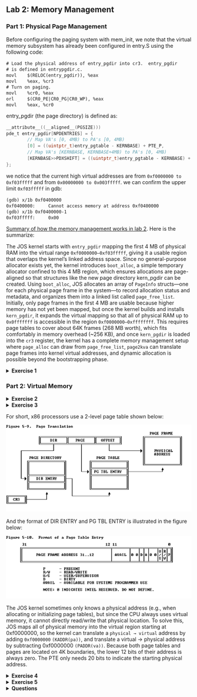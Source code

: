 ## Lab 2: Memory Management

### Part 1: Physical Page Management

Before configuring the paging system with mem_init, we note that the virtual memory subsystem has already been configured in entry.S using the following code:

```x86asm
# Load the physical address of entry_pgdir into cr3.  entry_pgdir
# is defined in entrypgdir.c.
movl    $(RELOC(entry_pgdir)), %eax
movl    %eax, %cr3
# Turn on paging.
movl    %cr0, %eax
orl     $(CR0_PE|CR0_PG|CR0_WP), %eax
movl    %eax, %cr0
```

entry_pgdir (the page directory) is defined as:

```c
__attribute__((__aligned__(PGSIZE)))
pde_t entry_pgdir[NPDENTRIES] = {
        // Map VA's [0, 4MB) to PA's [0, 4MB)
        [0] = ((uintptr_t)entry_pgtable - KERNBASE) + PTE_P,
        // Map VA's [KERNBASE, KERNBASE+4MB) to PA's [0, 4MB)
        [KERNBASE>>PDXSHIFT] = ((uintptr_t)entry_pgtable - KERNBASE) + PTE_P + PTE_W
};
```

we notice that the current high virtual addresses are from `0xf0000000 to 0xf03fffff` and from `0x00000000 to 0x003fffff`. we can confirm the upper limit `0xf03fffff` in gdb:

```gdb
(gdb) x/1b 0xf0400000
0xf0400000:     Cannot access memory at address 0xf0400000
(gdb) x/1b 0xf0400000-1
0xf03fffff:     0x00
```

[Summary of how the memory management works in lab 2](https://github.com/Babtsov/jos/tree/master/lab2#summary-of-how-the-memory-management-works-in-lab-2). Here is the summarize:

The JOS kernel starts with `entry_pgdir` mapping the first 4 MB of physical RAM into the virtual range `0xf0000000–0xf03fffff`, giving it a usable region that overlaps the kernel’s linked address space. Since no general-purpose allocator exists yet, the kernel introduces `boot_alloc`, a simple temporary allocator confined to this 4 MB region, which ensures allocations are page-aligned so that structures like the new page directory kern_pgdir can be created. Using `boot_alloc`, JOS allocates an array of `PageInfo` structs—one for each physical page frame in the system—to record allocation status and metadata, and organizes them into a linked list called `page_free_list`. Initially, only page frames in the first 4 MB are usable because higher memory has not yet been mapped, but once the kernel builds and installs `kern_pgdir`, it expands the virtual mapping so that all of physical RAM up to `0x0fffffff` is accessible in the region `0xf0000000–0xffffffff`. This requires page tables to cover about 64K frames (268 MB worth), which fits comfortably in memory overhead (~256 KB), and once `kern_pgdir` is loaded into the `cr3` register, the kernel has a complete memory management setup where `page_alloc` can draw from `page_free_list`, `page2kva` can translate page frames into kernel virtual addresses, and dynamic allocation is possible beyond the bootstrapping phase.

<details>
<summary><strong>Exercise 1</strong></summary>

> In the file kern/pmap.c, you must implement code for the following functions (probably in the order given).

> boot_alloc()
> mem_init() (only up to the call to check_page_free_list(1))
> page_init()
> page_alloc()
> page_free()

> check_page_free_list() and check_page_alloc() test your physical page allocator. You should boot JOS and see whether check_page_alloc() reports success. Fix your code so that it passes. You may find it helpful to add your own assert()s to verify that your assumptions are correct.

About the [external linker symbol](https://github.com/Babtsov/jos/tree/master/lab2#external-linker-symbol)

Implement function

- `boot_alloc(uint32_t n)`: A simple physical memory allocator used during initialization. It returns a pointer to `n` bytes of contiguous physical memory. If `n` is 0, it returns the next free page without allocating anything. The function ensures that the returned memory is page-aligned.

    ```c
    static void *
    boot_alloc(uint32_t n)
    {
        static char *nextfree;	// virtual address of next byte of free memory
        char *result;

        // Initialize nextfree if this is the first time.
        // 'end' is a magic symbol automatically generated by the linker,
        // which points to the end of the kernel's bss segment:
        // the first virtual address that the linker did *not* assign
        // to any kernel code or global variables.
        if (!nextfree) {
            extern char end[];
            nextfree = ROUNDUP((char *) end, PGSIZE);
        }

        // Allocate a chunk large enough to hold 'n' bytes, then update
        // nextfree.  Make sure nextfree is kept aligned
        // to a multiple of PGSIZE.
        //
        // LAB 2: Your code here.

        result = nextfree;
        if (n > 0)
        {
            nextfree = ROUNDUP(nextfree + n, PGSIZE);
            if (((uint32_t)nextfree - KERNBASE) > (npages * PGSIZE))
            {
                panic("boot_alloc: out of memory. Requested %uK, available %uK.\n", (uint32_t)nextfree / 1024, npages * PGSIZE / 1024);
            }
        }
        return result;
    }
    ```

- `page_init()`:

```c
void
page_init(void)
{
	// The example code here marks all physical pages as free.
	// However this is not truly the case.  What memory is free?
	//  1) Mark physical page 0 as in use.
	//     This way we preserve the real-mode IDT and BIOS structures
	//     in case we ever need them.  (Currently we don't, but...)
	//  2) The rest of base memory, [PGSIZE, npages_basemem * PGSIZE)
	//     is free.
	//  3) Then comes the IO hole [IOPHYSMEM, EXTPHYSMEM), which must
	//     never be allocated.
	//  4) Then extended memory [EXTPHYSMEM, ...).
	//     Some of it is in use, some is free. Where is the kernel
	//     in physical memory?  Which pages are already in use for
	//     page tables and other data structures?
	//
	// Change the code to reflect this.
	// NB: DO NOT actually touch the physical memory corresponding to
	// free pages!
    size_t i;

    //  1) Mark physical page 0 as in use.
    //     This way we preserve the real-mode IDT and BIOS structures
    //     in case we ever need them.  (Currently we don't, but...)
    pages[0].pp_ref = 1;
    pages[0].pp_link = NULL;

    //  2) The rest of base memory, [PGSIZE, npages_basemem * PGSIZE)
    //     is free.
    for (int i = 1; i < npages_basemem; i++)
    {
        pages[i].pp_ref = 0;
        pages[i].pp_link = page_free_list;
        page_free_list = &pages[i];
    }

    //  3) Then comes the IO hole [IOPHYSMEM, EXTPHYSMEM), which must
    //     never be allocated.
    uint32_t first_free_pa = (uint32_t)PADDR(boot_alloc(0));
    assert(first_free_pa % PGSIZE == 0);
    int free_pa_pg_indx = first_free_pa / PGSIZE;
    for (int i = npages_basemem; i < free_pa_pg_indx; i++)
    {
        pages[i].pp_ref = 1;
        pages[i].pp_link = NULL;
    }

    //  4) Then extended memory [EXTPHYSMEM, ...).
    //     Some of it is in use, some is free. Where is the kernel
    //     in physical memory?  Which pages are already in use for
    //     page tables and other data structures?
    for (int i = free_pa_pg_indx; i < npages; i++)
    {
        pages[i].pp_ref = 0;
        pages[i].pp_link = page_free_list;
        page_free_list = &pages[i];
    }
```

- `mem_init()`:

```c
	// Allocate an array of npages 'struct PageInfo's and store it in 'pages'.
	// The kernel uses this array to keep track of physical pages: for
	// each physical page, there is a corresponding struct PageInfo in this
	// array.  'npages' is the number of physical pages in memory.  Use memset
	// to initialize all fields of each struct PageInfo to 0.
	// Your code goes here:

    pages = (struct PageInfo *) boot_alloc(npages * sizeof(struct PageInfo));
    memset(pages, 0, npages * sizeof(struct PageInfo));
```

- `page_alloc(int alloc_flags)`:

```c
struct PageInfo *
page_alloc(int alloc_flags)
{
	// Fill this function in
    struct PageInfo *pp;

    if (page_free_list == NULL)
    {
        return NULL;
    }

    pp = page_free_list; // Point to the first free page
    page_free_list = page_free_list->pp_link; // Update the free list to point to the next free page
    pp->pp_link = NULL; // Set the pp_link field of the allocated page to NULL

    if (alloc_flags & ALLOC_ZERO)
    {
        memset(page2kva(pp), 0, PGSIZE);
    }

    return pp;
}
```

- `page_free(struct PageInfo *pp)`:

```c
void
page_free(struct PageInfo *pp)
{
	// Fill this function in
	// Hint: You may want to panic if pp->pp_ref is nonzero or
	// pp->pp_link is not NULL.

    if (pp->pp_ref != 0 || pp->pp_link != NULL)
    {
        panic("page_free: invalid page free attempt.\n");
    }

    pp->pp_link = page_free_list;
    page_free_list = pp;
}
```

Detail explain for all implemented functions can be found in [here](https://github.com/Babtsov/jos/tree/master/lab2#implementing-boot_alloc)

</details>

### Part 2: Virtual Memory

<details>
<summary><strong>Exercise 2</strong></summary>

This is the summarize for the content of [5.2 Page Translation](https://pdos.csail.mit.edu/6.828/2018/readings/i386/s05_02.htm) and [6.4 Page-Level Protection](https://pdos.csail.mit.edu/6.828/2017/readings/i386/s06_04.htm)

#### Section 5.2 – Page Translation

**Overview:** This section focuses on the second phase of address translation in the 80386: converting a linear address to a physical address via paging.

**Key Concepts:**
1. Enabling Page Translation: Page translation only occurs if the PG bit in control register CR0 is set by the operating system—necessary for virtual memory and paging-based protection.
2. Page Frames and Linear Addresses:
- Page Frame: A 4 KB contiguous block in physical memory.
- Linear Address: Divided into three parts—DIR, PAGE, and OFFSET—which are used to index into a page directory and table, then locate the specific byte within the page.
3. Two-Level Page Tables: The system uses two levels: a page directory and second-level page tables. Each can hold up to 1K entries; combined, they can map the entire 4 GB physical memory space (2^20 pages × 2^12 bytes per page = 2^32).
4. CR3 Register (Page Directory Base Register): CR3 holds the physical address of the current page directory. Operating systems may choose to use a single page directory for all tasks or separate ones per task.
5. Page-Table Entry Format:

- Page Frame Address: Physical base address of the page or page table (lower 12 bits are zero due to 4 KB alignment).

- Present (P) Bit: Indicates whether the entry is valid. If P=0, using that entry causes a page-fault exception—OS can then map the page and retry.

- Accessed and Dirty Bits:

    - Accessed: Set on any access (read or write).

    - Dirty: Set on write (only in PTEs; directory entry dirty bit undefined).

    - OS uses these to decide which pages to evict.

- R/W and U/S Bits: Control read/write permission and user/supervisor access—ties back to page-level protection.

6. Page-Translation Cache (TLB):
- The CPU caches recent page table entries in a translation lookaside buffer for faster access.
- The cache must be flushed when page tables change:

    - By reloading `CR3` - `MOV CR3, EAX`.
    - By performing a task switch to a different TSS with a different CR3.

#### Section 6.4 – Page-Level Protection

**Overview:** This section explains how the 80386 CPU handles page-level protection using fields in both Page Directory Entries (PDEs) and Page Table Entries (PTEs).
**Key Concepts:**
1. Restricting the Addressable Domain:
- Privilege Levels: Pages are tagged as supervisor (U/S = 0) or user (U/S = 1).
- Current Privilege Level (CPL): If CPL is 0, 1, or 2, the CPU is in supervisor mode and can access all pages. If CPL is 3 (user mode), the CPU can only access pages marked as user level

2. Type Checking:
- Pages also have a Read/Write bit (R/W): R/W = 0 for read-only, R/W = 1 for read/write.
- Supervisor mode can read and write any page. In user mode, only pages marked as user-level and read/write are writable; supervisor-level pages are inaccessible.

3. Effective Protection: Combining PDE (Page Directory Entry)and PTE (Page Table Entry):
- Protection attributes in the PDE and PTE may differ.
- The CPU combines both to determine the actual access rights for any given page. A table (not shown here) illustrates all possible combinations

4. Overrides to Page Protection: Some accesses are treated as if they're coming from supervisor mode (CPL 0), even if the CPU is in user mode (CPL 3). These include:

- References to special structures like the LDT, GDT, TSS, or IDT.
- Accesses during ring-crossing to the inner stack triggered by instructions such as CALL or INT.

</details>

<details>
<summary><strong>Exercise 3</strong></summary>

Assuming that the following JOS kernel code is correct, what type should variable x have, uintptr_t or physaddr_t?
```c
	mystery_t x;
	char* value = return_a_pointer();
	*value = 10;
	x = (mystery_t) value;
```

The variable `x` should have the type `uintptr_t`. Since `value` is a pointer to a character, it represents a virtual address in the kernel's address space. When we cast `value` to `mystery_t`, we are converting a virtual address to an integer type that can hold the address value. The `uintptr_t` type is specifically designed for this purpose, as it is an unsigned integer type capable of holding a pointer.

</details>

For short, x86 processors use a 2-level page table shown below:

![alt text](./assets/image.png)

And the format of DIR ENTRY and PG TBL ENTRY is illustrated in the figure below:

![alt text](./assets/image-1.png)

The JOS kernel sometimes only knows a physical address (e.g., when allocating or initializing page tables), but since the CPU always uses virtual memory, it cannot directly read/write that physical location. To solve this, JOS maps all of physical memory into the virtual region starting at 0xf0000000, so the kernel can translate a `physical → virtual` address by adding `0xf0000000` `(KADDR(pa))`, and translate a virtual → physical address by subtracting 0xf0000000 `(PADDR(va))`. Because both page tables and pages are located on 4K boundaries, the lower 12 bits of their address is always zero. The PTE only needs 20 bits to indicate the starting physical address.

<details>
<summary><strong>Exercise 4</strong></summary>

> In the file kern/pmap.c, you must implement code for the following functions.

>        pgdir_walk()
>        boot_map_region()
>        page_lookup()
>        page_remove()
>        page_insert()

> check_page(), called from mem_init(), tests your page table management routines. You should make sure it reports success before proceeding.

First for the `pgdir_walk(pde_t *pgdir, const void *va, int create)` function. This function return a pointer to the page table entry (PTE) for the given virtual address `va`. If the page table for that address does not exist and `create` is true, it should allocate a new page table. If allocation fails, it should return NULL. If `create` is false and the page table does not exist, it should also return NULL. Below is a possible implementation of this function (I commented the code for clarity):

```c
pte_t *
pgdir_walk(pde_t *pgdir, const void *va, int create)
{
    uintptr_t addr = (uintptr_t)va; // Convert the virtual address to an integer
    pde_t pde = pgdir[PDX(addr)]; // Get the page directory entry for the virtual address

    // Check if the page directory entry is present
    // If not, and if create is true, allocate a new page table
    if (!(pde & PTE_P) && create)
    {
        struct PageInfo *pd_page = page_alloc(ALLOC_ZERO); // Allocate a new page for the page table
        if (!pd_page)
        {
            return NULL;
        }
        pd_page->pp_ref++; // Increment the reference count for the new page table
        pde = page2pa(pd_page) | PTE_W | PTE_P | PTE_U; // Set permissions
        pgdir[PDX(addr)] = pde; // Update the page directory entry
    } else if (!(pde & PTE_P))
    {
        return NULL;
    }

    physaddr_t pgtable_pa = PTE_ADDR(pde); // Get the physical address of the page table entry
    pde_t *pgtable_va = KADDR(pgtable_pa); // Convert the physical address to a kernel virtual address
    return &pgtable_va[PTX(addr)]; // Return a pointer to the page table entry
}
```

Note that the function `page_alloc(int alloc_flags)` always give us a page with a reference count of 0, so we need to increment the reference count after allocation. The `ALLOC_ZERO` flag is used to ensure that the newly allocated page is zeroed out.

Next for the `boot_map_region(pde_t *pgdir, uintptr_t va, size_t size, physaddr_t pa, int perm)` function. This function maps a region of virtual addresses to a region of physical addresses in the page table. The `va` parameter is the starting virtual address, `size` is the size of the region to map, `pa` is the starting physical address, and `perm` are the permissions for the mapping. Below is a possible implementation of this function:

```c
static void
boot_map_region(pde_t *pgdir, uintptr_t va, size_t size, physaddr_t pa, int perm)
{

    asset(size % PGSIZE == 0);
    asset(va % PGSIZE == 0);
    asset(pa % PGSIZE == 0);

    for (int i = 0, n = size / PGSIZE; i < n; i++) {
        pte_t *pte = pgdir_walk(pgdir, (void *)(va + i * PGSIZE), 1); // Create page table if it doesn't exist or just take the existing one
        if (!pte)
            panic("boot_map_region: pgdir_walk failed");
        *pte = (pa + i * PGSIZE) | perm | PTE_P; // Set the PTE with the physical address and permissions
    }

}
```

The `page_lookup(pde_t *pgdir, void *va, pte_t **pte_store)` function looks up the page table entry for a given virtual address `va` in the page directory `pgdir`. If the page table entry exists, it returns the corresponding `PageInfo` structure and optionally stores the pointer to the PTE in `pte_store`. Below is a possible implementation of this function:

```c
struct PageInfo *
page_lookup(pde_t *pgdir, void *va, pte_t **pte_store)
{
    pte_t *pte = pgdir_walk(pgdir, va, 0); // First get the PTE for the given virtual address
    if (!pte || !(*pte & PTE_P)) // Check if the PTE is valid and present
        return NULL;

    if (pte_store)
        *pte_store = pte;

    return pa2page(PTE_ADDR(*pte)); // Return the PageInfo structure corresponding to the physical address in the PTE
}
```

For the `page_remove(pde_t *pgdir, void *va)` function, it removes the mapping for the given virtual address `va` in the page directory `pgdir`. It decrements the reference count of the corresponding page and frees it if the count reaches zero. It also invalidates the TLB (Translation Lookaside Buffer) entry for the virtual address. Below is a possible implementation of this function:

```c
void
page_remove(pde_t *pgdir, void *va)
{

    pte_t *pte_store = NULL;
    struct PageInfo *pp = page_lookup(pgdir, va, &pte_store); // Get the PageInfo structure and PTE for the given virtual address
    if (!pp)
        return; // If no page is mapped at va, do nothing

    *pte_store = 0; // Set the PTE to 0 to unmap the page
    page_decref(pp); // Decrement the reference count and free the page if it reaches 0
    tlb_invalidate(pgdir, va); // Invalidate the TLB entry for the virtual address
}
```

For the last one `page_insert(pde_t *pgdir, struct PageInfo *pp, void *va, int perm)` function, it inserts a mapping for the given page `pp` at the virtual address `va` in the page directory `pgdir` with the specified permissions `perm`. If there is already a page mapped at `va`, it removes that mapping first. Below is a possible implementation of this function:

```c
int
page_insert(pde_t *pgdir, struct PageInfo *pp, void *va, int perm)
{
    pte_t *pte = pgdir_walk(pgdir, va, 1); // Create page table if it doesn't exist or just take the existing one
    if (!pte)
        return -E_NO_MEM;

    if (*pte & PTE_P) // If there is already a page mapped at 'va', remove it
    {
        if (pa2page(PTE_ADDR(*pte)) == pp) // If the same page is being re-inserted at the same virtual address
        {
            if ((*pte & 0x1ff) == perm) // If the permissions are the same, do nothing
            {
                return 0;
            }
            *pte = page2pa(pp) | perm | PTE_P; // Update permissions
            tlb_invalidate(pgdir, va); // Invalidate the TLB entry for the virtual address
            return 0;
        }
        page_remove(pgdir, va);
        assert(*pte == 0); // Ensure the PTE is cleared after removal
    }

    pp->pp_ref++; // Increment the reference count for the page
    *pte = page2pa(pp) | perm | PTE_P; // Set the PTE with the physical address and permissions
	return 0;
}
```

</details>

<details>
<summary><strong>Exercise 5</strong></summary>

> Fill in the missing code in mem_init() after the call to check_page().

```c
	//////////////////////////////////////////////////////////////////////
	// Allocate an array of npages 'struct PageInfo's and store it in 'pages'.
	// The kernel uses this array to keep track of physical pages: for
	// each physical page, there is a corresponding struct PageInfo in this
	// array.  'npages' is the number of physical pages in memory.  Use memset
	// to initialize all fields of each struct PageInfo to 0.
	// Your code goes here:

    pages = (struct PageInfo *) boot_alloc(npages * sizeof(struct PageInfo));
    memset(pages, 0, npages * sizeof(struct PageInfo));

    //////////////////////////////////////////////////////////////////////
	// Now we set up virtual memory

	//////////////////////////////////////////////////////////////////////
	// Map 'pages' read-only by the user at linear address UPAGES
	// Permissions:
	//    - the new image at UPAGES -- kernel R, user R
	//      (ie. perm = PTE_U | PTE_P)
	//    - pages itself -- kernel RW, user NONE
	// Your code goes here:

    boot_map_region(kern_pgdir, UPAGES, PTSIZE, PADDR(pages), PTE_U);
	//////////////////////////////////////////////////////////////////////
	// Use the physical memory that 'bootstack' refers to as the kernel
	// stack.  The kernel stack grows down from virtual address KSTACKTOP.
	// We consider the entire range from [KSTACKTOP-PTSIZE, KSTACKTOP)
	// to be the kernel stack, but break this into two pieces:
	//     * [KSTACKTOP-KSTKSIZE, KSTACKTOP) -- backed by physical memory
	//     * [KSTACKTOP-PTSIZE, KSTACKTOP-KSTKSIZE) -- not backed; so if
	//       the kernel overflows its stack, it will fault rather than
	//       overwrite memory.  Known as a "guard page".
	//     Permissions: kernel RW, user NONE
	// Your code goes here:

    /*
        Stack region that backed by physical memory:
        *    KERNBASE, ---->  +------------------------------+ 0xf0000000 <- to here --
        *    KSTACKTOP        |     CPU0's Kernel Stack      | RW/--  KSTKSIZE        |
        *                     | - - - - - - - - - - - - - - -|  <- From here ----------
        *
        Guard page region that is not backed by physical memory:
        *                     +------------------------------+                   |  <- to here --
        *                     |     CPU1's Kernel Stack      | RW/--  KSTKSIZE   |
        *                     | - - - - - - - - - - - - - - -|                 PTSIZE
        *                     |      Invalid Memory (*)      | --/--  KSTKGAP    |
        *                     +------------------------------+                   |
        *                     :              .               :                   |
        *                     :              .               :                   |
        *    MMIOLIM ------>  +------------------------------+ 0xefc00000      --+  <- From here
    */

    uintptr_t backed_stack = KSTACKTOP - KSTKSIZE;
    boot_map_region(kern_pgdir, backed_stack, KSTKSIZE, PADDR(bootstack), PTE_W); // Map the backed part of the stack to physical memory

	//////////////////////////////////////////////////////////////////////
	// Map all of physical memory at KERNBASE.
	// Ie.  the VA range [KERNBASE, 2^32) should map to
	//      the PA range [0, 2^32 - KERNBASE)
	// We might not have 2^32 - KERNBASE bytes of physical memory, but
	// we just set up the mapping anyway.
	// Permissions: kernel RW, user NONE
	// Your code goes here:

    /*
    After this all physical address can be accessed by kernel directly by adding KERNBASE
    */
    uintptr_t pa_end = 0xFFFFFFFF - KERNBASE + 1; // Calculate the end of physical address to be mapped
    boot_map_region(kern_pgdir, KERNBASE, pa_end, 0, PTE_W); // Map all physical memory to virtual address space starting from KERNBASE
```

</details>

<details>
<summary><strong>Questions</strong></summary>

2. What entries (rows) in the page directory have been filled in at this point? What addresses do they map and where do they point? In other words, fill out this table as much as possible:

We can use the following to perform the relevant calculations:

```py
# To calculate the base virtual address from the offset
hex(int(math.pow(2,22))*offset)
# to calculate the offset from a virtual address:
address // int(math.pow(2,22))
```

Entry | Base Virtual Address  | Points to (logically):
---|---|---
1023|0xffc00000| Page table for top 4MB of phys memory
...|...| page addresses holding RAM
960|0xf0000000| the page table holding the mappings for the beginning of RAM (phyical address 0) (writable)
959|0xefc00000| kernel stack (writable)
958|0xef800000| unmapped
957|0xef400000| a virtual page table at virtual address UVPT.
956|0xef000000|  page table that contains the pages struct (which is readonly)
955|0xeec00000|  unmapped
...|...| unmapped
0|0x00000000| unmapped

3. We have placed the kernel and user environment in the same address space. Why will user programs not be able to read or write the kernel's memory? What specific mechanisms protect the kernel memory?

The kernel memory is protected by the page-level protection mechanism of the x86 architecture. Specifically, the page table entries (PTEs) for the kernel memory are marked with the User/Supervisor (U/S) bit set to 0, indicating that they are supervisor-level pages. This means that only code running in supervisor mode (CPL 0, 1, or 2) can access these pages. User programs, which run in user mode (CPL 3), cannot access these pages because their U/S bit is set to 1.

4. What is the maximum amount of physical memory that this operating system can support? Why?

Read [this](https://qiita.com/kagurazakakotori/items/4232da25c412a0403c10#question-4)

5. How much space overhead is there for managing memory, if we actually had the maximum amount of physical memory? How is this overhead broken down?

We start from the assumption of a maximum of 256 MB of RAM, a page size of 4 KB, a classic 32-bit x86 paging scheme (no PAE, no huge pages), 4-byte page table entries (PTEs), and that the kernel maps the entire physical memory into its virtual address space. Dividing 256 MB by 4 KB gives 65,536 physical frames. Each frame requires one PTE, so the total cost for entries is `65,536 × 4 = 262,144 bytes`. A single page table contains `1,024 entries` and covers `1,024 × 4 KB = 4 MB`, so covering `256 MB` requires `64 page tables`. Each page table occupies exactly one `4 KB page`, so `64 × 4 KB = 262,144 bytes`, which matches the earlier calculation. In addition, the page directory itself always takes one 4 KB page (`1,024 entries × 4 bytes`), even though only `64 entries` are actively used here.

Beyond these hardware structures, the kernel also maintains a software bookkeeping array of `PageInfo` structures to record the state of each frame (for example, reference counts and free list links). With each PageInfo being 8 bytes and one per frame, the cost is 65,536 × 8 = 524,288 bytes. Summing everything gives `262,144 (page tables) + 4,096 (page directory) + 524,288 (PageInfo) = 790,528 bytes`, or about 772 KB. The breakdown is roughly `66% for PageInfo`, `33% for page tables`, and `0.5% for the page directory`. Relative to the total `256 MB of RAM`, this overhead is only about `0.3%`, showing that most of the cost comes from per-frame software metadata rather than the paging hardware itself.

6. Revisit the page table setup in kern/entry.S and kern/entrypgdir.c. Immediately after we turn on paging, EIP is still a low number (a little over 1MB). At what point do we transition to running at an EIP above KERNBASE? What makes it possible for us to continue executing at a low EIP between when we enable paging and when we begin running at an EIP above KERNBASE? Why is this transition necessary?

When paging is first enabled, the processor is still executing instructions with a low EIP value (`just above 1 MB`) because the kernel’s initial page directory maps the first `4 MB of physical memory` into two virtual regions: one starting at `0x00000000` and another starting at `KERNBASE` (`0xf0000000`). This dual mapping allows the same physical instructions to be accessible both at their low physical addresses (where the CPU is currently fetching from) and at the high virtual addresses where the kernel is linked. Thanks to this setup, the CPU can continue running safely at a low EIP even though paging is turned on, because the virtual addresses below 4 MB are still validly mapped to the corresponding physical frames.

The actual transition to running at EIP above `KERNBASE` happens when execution jumps into the relocated kernel code (the label in `entry.S` that transfers control to C code). At that point, instructions are fetched from the high memory mapping at `0xf0100000`, which matches the addresses where the kernel was linked. This transition is necessary because the kernel is designed to run entirely in the high half of the address space, leaving the lower addresses available for user programs and avoiding conflicts. Once the kernel switches to its full page directory, the low `[0, 4 MB)` mapping is removed, so continuing to run at a low EIP would no longer work—hence the controlled jump to the high virtual addresses is required.

</details>
